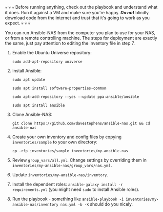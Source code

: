 :skull: :skull: :skull: Before running anything, check out the playbook and understand
what it does. Run it against a VM and make sure you're happy. **_Do not_** blindly
download code from the internet and trust that it's going to work as you expect. :skull:
:skull: :skull:

You can run Ansible-NAS from the computer you plan to use for your NAS, or from a remote
controlling machine. The steps for deployment are exactly the same, just pay attention
to editing the inventory file in step 7.

1. Enable the Ubuntu Universe repository:

    `sudo add-apt-repository universe`

2. Install Ansible:

    `sudo apt update`

    `sudo apt install software-properties-common`

    `sudo apt-add-repository --yes --update ppa:ansible/ansible`

    `sudo apt install ansible`

3. Clone Ansible-NAS:

    `git clone https://github.com/davestephens/ansible-nas.git && cd ansible-nas`

4. Create your own inventory and config files by copying `inventories/sample` to your
   own directory:

    `cp -rfp inventories/sample inventories/my-ansible-nas`

5. Review `group_vars/all.yml`. Change settings by overriding them in
   `inventories/my-ansible-nas/group_vars/nas.yml`.

6. Update `inventories/my-ansible-nas/inventory`.

7. Install the dependent roles: `ansible-galaxy install -r requirements.yml` (you might
   need `sudo` to install Ansible roles).

8. Run the playbook - something like
   `ansible-playbook -i inventories/my-ansible-nas/inventory nas.yml -b -K` should do
   you nicely.
